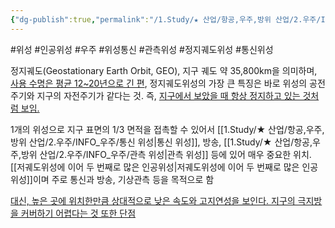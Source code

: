 ```yaml
---
{"dg-publish":true,"permalink":"/1.Study/★ 산업/항공,우주,방위 산업/2.우주/INFO_우주/정지궤도 위성/","created":"2024-11-20T21:02:29.525+09:00","updated":"2025-06-26T17:14:50.559+09:00"}
---
```


#위성 #인공위성 #우주 #위성통신 #관측위성 #정지궤도위성 #통신위성 


정지궤도(Geostationary Earth Orbit, GEO), 지구 궤도 약 35,800km을 의미하며, [사용 수명은 평균 12~20년으로 긴 편](★%2011.7_국내%20우주%20발사체%20제조시장%20분석.pdf#page=34&selection=133,0,266,2&color=yellow), 정지궤도위성의 가장 큰 특징은 바로 위성의 공전주기와 지구의 자전주기가 같다는 것. 즉, [지구에서 보았을 때 항상 정지하고 있는 것처럼 보임.](★%2011.7_국내%20우주%20발사체%20제조시장%20분석.pdf#page=34&selection=270,0,330,1&color=yellow)

1개의 위성으로 지구 표면의 1/3 면적을 접촉할 수 있어서 [[1.Study/★ 산업/항공,우주,방위 산업/2.우주/INFO_우주/통신 위성\|통신 위성]], 방송, [[1.Study/★ 산업/항공,우주,방위 산업/2.우주/INFO_우주/관측 위성\|관측 위성]] 등에 있어 매우 중요한 위치. [[저궤도위성에 이어 두 번째로 많은 인공위성\|저궤도위성에 이어 두 번째로 많은 인공위성]]이며 주로 통신과 방송, 기상관측 등을 목적으로 함

[대신, 높은 곳에 위치한만큼 상대적으로 낮은 속도와 고지연성을 보인다. 지구의 극지방을 커버하기 어렵다는 것 또한 단점](★%201.17_이미%20불붙은%20도화선.pdf#page=19&selection=291,0,341,2&color=yellow)